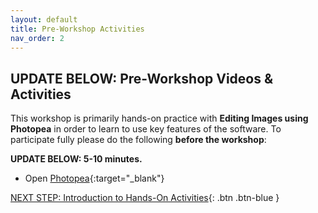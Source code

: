 ```yaml
---
layout: default
title: Pre-Workshop Activities
nav_order: 2
---
```

## UPDATE BELOW: Pre-Workshop Videos & Activities
This workshop is primarily hands-on practice with **Editing Images using Photopea** in order to learn to use key features of the software. To participate fully please do the following **before the workshop**:

**UPDATE BELOW: 5-10 minutes.** <br>
- Open [Photopea](https://www.photopea.com/){:target="_blank"}

[NEXT STEP: Introduction to Hands-On Activities](activities-intro.html){: .btn .btn-blue }
